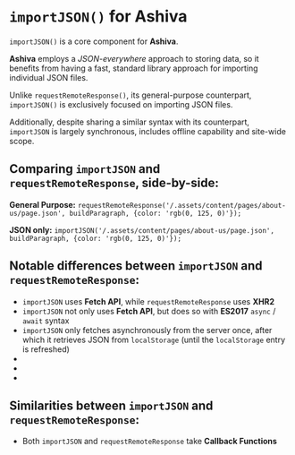 # `importJSON()` for Ashiva

`importJSON()` is a core component for **Ashiva**.

**Ashiva** employs a _JSON-everywhere_ approach to storing data, so it benefits from having a fast, standard library approach for importing individual JSON files.

Unlike `requestRemoteResponse()`, its general-purpose counterpart, `importJSON()` is exclusively focused on importing JSON files.

Additionally, despite sharing a similar syntax with its counterpart, `importJSON` is largely synchronous, includes offline capability and site-wide scope.

## Comparing `importJSON` and `requestRemoteResponse`, side-by-side:
    
**General Purpose:** `requestRemoteResponse('/.assets/content/pages/about-us/page.json', buildParagraph, {color: 'rgb(0, 125, 0)'});`

**JSON only:** `importJSON('/.assets/content/pages/about-us/page.json', buildParagraph, {color: 'rgb(0, 125, 0)'});`

## Notable differences between `importJSON` and `requestRemoteResponse`:

 - `importJSON` uses **Fetch API**, while `requestRemoteResponse` uses **XHR2**
 - `importJSON` not only uses **Fetch API**, but does so with **ES2017** `async` / `await` syntax
 - `importJSON` only fetches asynchronously from the server once, after which it retrieves JSON from `localStorage` (until the `localStorage` entry is refreshed)
 -
 -
 -
    
 ## Similarities between `importJSON` and `requestRemoteResponse`:
 
  - Both `importJSON` and `requestRemoteResponse` take **Callback Functions**





